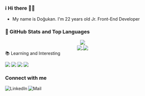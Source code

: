 ### ℹ️ Hi there 👋👋
- My name is Doğukan. I'm 22 years old Jr. Front-End Developer


### 📌 GitHub Stats and Top Languages
<div align="center">
  <a href="https://github.com/anuraghazra/github-readme-stats">
  <img align="center" src="https://github-profile-summary-cards.vercel.app/api/cards/profile-details?username=dogukangoker&theme=monokai" />
</a>
<br>
<a href="https://github.com/anuraghazra/convoychat">
  <img align="center" src="https://github-profile-summary-cards.vercel.app/api/cards/repos-per-language?username=dogukangoker&theme=monokai" />
</a>
  <a href="https://github.com/anuraghazra/convoychat">
  <img align="center" src="https://github-profile-summary-cards.vercel.app/api/cards/repos-per-language?username=dogukangoker&theme=monokai" />
</a>
</div


### 📚 Learning and Interesting

![](https://cdn4.iconfinder.com/data/icons/logos-3/600/React.js_logo-128.png)
![](https://cdn.icon-icons.com/icons2/2415/PNG/128/typescript_plain_logo_icon_146316.png)
![](https://cdn.icon-icons.com/icons2/2699/PNG/128/tailwindcss_logo_icon_167923.png)
![](https://cdn.icon-icons.com/icons2/2415/PNG/128/nodejs_plain_logo_icon_146409.png)



### Connect with me
[<img align="left" alt="LinkedIn" src="https://cdn.icon-icons.com/icons2/99/PNG/72/linkedin_socialnetwork_17441.png" />]( https://www.linkedin.com/in/do%C4%9Fukan-g%C3%B6ker/)
[<img align="left" alt="Mail" src="https://cdn.icon-icons.com/icons2/272/PNG/72/Gmail_29991.png" />](dogukangkr1234@gmail.com)
<br />

<!--
**dogukangoker/dogukangoker** is a ✨ _special_ ✨ repository because its `README.md` (this file) appears on your GitHub profile.

Here are some ideas to get you started:

- 🔭 I’m currently working on ...
- 🌱 I’m currently learning ...
- 👯 I’m looking to collaborate on ...
- 🤔 I’m looking for help with ...
- 💬 Ask me about ...
- 📫 How to reach me: ...
- 😄 Pronouns: ...
- ⚡ Fun fact: ...
-->
